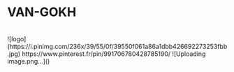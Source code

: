# VAN-GOKH
<br/>
![logo](https://i.pinimg.com/236x/39/55/0f/39550f061a86a1dbb426692273253fbb.jpg)
https://www.pinterest.fr/pin/991706780428785190/
![Uploading image.png…]()
